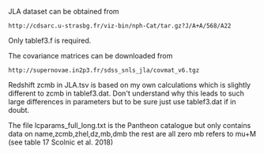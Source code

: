 JLA dataset can be obtained from

    http://cdsarc.u-strasbg.fr/viz-bin/nph-Cat/tar.gz?J/A+A/568/A22

Only tablef3.f is required.

The covariance matrices can be downloaded from

    http://supernovae.in2p3.fr/sdss_snls_jla/covmat_v6.tgz

Redshift zcmb in JLA.tsv is based on my own calculations which is
slightly different to zcmb in tablef3.dat. Don't understand why
this leads to such large differences in parameters but to be
sure just use tablef3.dat if in doubt.

The file lcparams_full_long.txt is the Pantheon catalogue but only
contains data on name,zcmb,zhel,dz,mb,dmb the rest are all zero
mb refers to mu+M (see table 17 Scolnic et al. 2018)